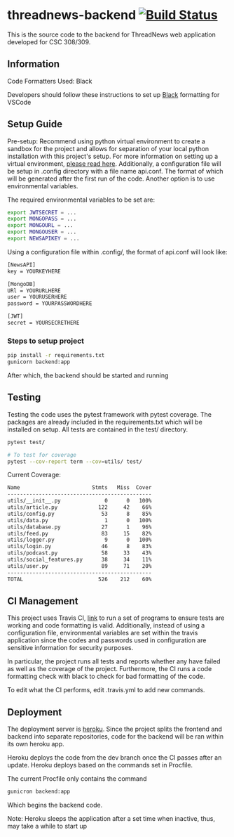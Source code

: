 # threadnews-backend [![Build Status](https://www.travis-ci.com/ThreadNews/threadnews-backend.svg?branch=dev)](https://www.travis-ci.com/ThreadNews/threadnews-backend)

This is the source code to the backend for ThreadNews web application developed for CSC 308/309.

## Information

Code Formatters Used: Black  

Developers should follow these instructions to set up [Black](https://dev.to/adamlombard/how-to-use-the-black-python-code-formatter-in-vscode-3lo0) formatting for VSCode

## Setup Guide

Pre-setup:
Recommend using python virtual environment to create a sandbox for the project and allows for separation of your local python installation with this project's setup. For more information on setting up a virtual environment, [please read here](https://docs.python.org/3/library/venv.html). Additionally, a configuration file will be setup in .config directory with a file name api.conf. The format of which will be generated after the first run of the code. Another option is to use environmental variables.

The required environmental variables to be set are:

``` bash
export JWTSECRET = ...
export MONGOPASS = ...
export MONGOURL = ...
export MONGOUSER = ...
export NEWSAPIKEY = ...
```

Using a configuration file within .config/, the format of api.conf will look like:

```txt
[NewsAPI]
key = YOURKEYHERE

[MongoDB]
URl = YOURURLHERE
user = YOURUSERHERE
password = YOURPASSWORDHERE

[JWT]
secret = YOURSECRETHERE
```

### Steps to setup project

``` bash
pip install -r requirements.txt
gunicorn backend:app
```

After which, the backend should be started and running

## Testing

Testing the code uses the pytest framework with pytest coverage. The packages are already included in the requirements.txt which will be installed on setup. All tests are contained in the test/ directory.

```bash
pytest test/

# To test for coverage
pytest --cov-report term --cov=utils/ test/
```

Current Coverage:

```bash
Name                       Stmts   Miss  Cover
----------------------------------------------
utils/__init__.py              0      0   100%
utils/article.py             122     42    66%
utils/config.py               53      8    85%
utils/data.py                  1      0   100%
utils/database.py             27      1    96%
utils/feed.py                 83     15    82%
utils/logger.py                9      0   100%
utils/login.py                46      8    83%
utils/podcast.py              58     33    43%
utils/social_features.py      38     34    11%
utils/user.py                 89     71    20%
----------------------------------------------
TOTAL                        526    212    60%
```

## CI Management

This project uses Travis CI, [link](https://www.travis-ci.com/github/ThreadNews/threadnews-backend) to run a set of programs to ensure tests are working and code formatting is valid. Additionally, instead of using a configuration file, environmental variables are set within the travis application since the codes and passwords used in configuration are sensitive information for security purposes.

In particular, the project runs all tests and reports whether any have failed as well as the coverage of the project. Furthermore, the CI runs a code formatting check with black to check for bad formatting of the code.

To edit what the CI performs, edit .travis.yml to add new commands.

## Deployment

The deployment server is [heroku](https://threadnews-backend.herokuapp.com/). Since the project splits the frontend and backend into separate repositories, code for the backend will be ran within its own  heroku app.

Heroku deploys the code from the dev branch once the CI passes after an update. Heroku deploys based on the commands set in Procfile.

The current Procfile only contains the command

```bash
gunicron backend:app
```

Which begins the backend code.

Note: Heroku sleeps the application after a set time when inactive, thus, may take a while to start up